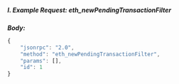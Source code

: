 <!-- order:283 -->

##### I. Example Request: eth_newPendingTransactionFilter

**_Body:_**

```js
{
    "jsonrpc": "2.0",
    "method": "eth_newPendingTransactionFilter",
    "params": [],
    "id": 1
}
```
